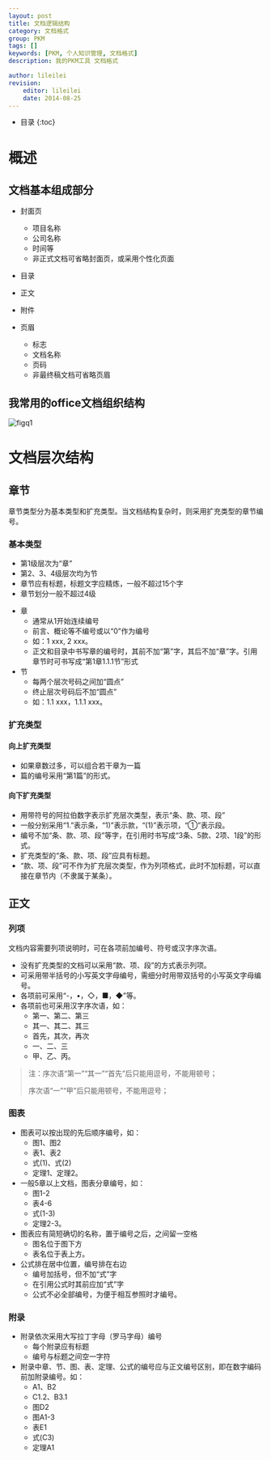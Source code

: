 ```yaml
---
layout: post
title: 文档逻辑结构
category: 文档格式
group: PKM
tags: []
keywords: [PKM, 个人知识管理, 文档格式]
description: 我的PKM工具 文档格式

author: lileilei
revision:
    editor: lileilei
    date: 2014-08-25
---
```


* 目录
{:toc}

# 概述

## 文档基本组成部分

+ 封面页
    - 项目名称
    - 公司名称
    - 时间等
    - 非正式文档可省略封面页，或采用个性化页面
+ 目录
+ 正文
+ 附件


+ 页眉
    - 标志
    - 文档名称
    - 页码
    - 非最终稿文档可省略页眉

## 我常用的office文档组织结构

![figq1](http://hustlei.qiniudn.com/doc_structure.png "图1:文档结构")

# 文档层次结构

## 章节

章节类型分为基本类型和扩充类型。当文档结构复杂时，则采用扩充类型的章节编号。

### 基本类型

+ 第1级层次为“章”
+ 第2、3、4级层次均为节
+ 章节应有标题，标题文字应精炼，一般不超过15个字
+ 章节划分一般不超过4级

<!-- -->

+ 章
    - 通常从1开始连续编号
    - 前言、概论等不编号或以“0”作为编号
    - 如：1 xxx, 2 xxx。
    - 正文和目录中书写章的编号时，其前不加“第”字，其后不加“章”字。引用章节时可书写成“第1章1.1.1节”形式
+ 节
    - 每两个层次号码之间加“圆点”
    - 终止层次号码后不加“圆点”
    - 如：1.1 xxx，1.1.1 xxx。

### 扩充类型

#### 向上扩充类型

+ 如果章数过多，可以组合若干章为一篇
+ 篇的编号采用“第1篇”的形式。

#### 向下扩充类型

+ 用带符号的阿拉伯数字表示扩充层次类型，表示“条、款、项、段”
+ 一般分别采用“1.”表示条，“1)”表示款，“(1)”表示项，“①”表示段。
+ 编号不加“条、款、项、段”等字，在引用时书写成“3条、5款、2项、1段”的形式。
+ 扩充类型的“条、款、项、段”应具有标题。
+ “款、项、段”可不作为扩充层次类型，作为列项格式，此时不加标题，可以直接在章节内（不隶属于某条）。

## 正文

### 列项

文档内容需要列项说明时，可在各项前加编号、符号或汉字序次语。

+ 没有扩充类型的文档可以采用“款、项、段”的方式表示列项。
+ 可采用带半括号的小写英文字母编号，需细分时用带双括号的小写英文字母编号。
+ 各项前可采用“-，•，◇，■，◆”等。
+ 各项前也可采用汉字序次语，如：
    - 第一、第二、第三
    - 其一、其二、其三
    - 首先，其次，再次
    - 一、二、三
    - 甲、乙、丙。

> 注：序次语“第一”“其一”“首先”后只能用逗号，不能用顿号；
>
> 序次语“一”“甲”后只能用顿号，不能用逗号；

### 图表

+ 图表可以按出现的先后顺序编号，如：
    - 图1、图2
    - 表1、表2
    - 式(1)、式(2)
    - 定理1、定理2。
+ 一般5章以上文档，图表分章编号，如：
    - 图1-2
    - 表4-6
    - 式(1-3)
    - 定理2-3。
+ 图表应有简短确切的名称，置于编号之后，之间留一空格
    - 图名位于图下方
    - 表名位于表上方。
+ 公式排在居中位置，编号排在右边
    - 编号加括号，但不加“式”字
    - 在引用公式时其前应加“式”字
    - 公式不必全部编号，为便于相互参照时才编号。

### 附录

+ 附录依次采用大写拉丁字母（罗马字母）编号
    - 每个附录应有标题
    - 编号与标题之间空一字符
+ 附录中章、节、图、表、定理、公式的编号应与正文编号区别，即在数字编码前加附录编号。如：
    - A1、B2
    - C1.2、B3.1
    - 图D2
    - 图A1-3
    - 表E1
    - 式(C3)
    - 定理A1
